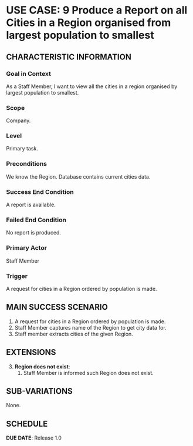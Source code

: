 # USE CASE: 9 Produce a Report on all Cities in a Region organised from largest population to smallest

## CHARACTERISTIC INFORMATION

### Goal in Context

As a Staff Member, I want to view all the cities in a region organised by largest population to smallest.

### Scope

Company.

### Level

Primary task.

### Preconditions

We know the Region.  Database contains current cities data.

### Success End Condition

A report is available.

### Failed End Condition

No report is produced.

### Primary Actor

Staff Member

### Trigger

A request for cities in a Region ordered by population is made.

## MAIN SUCCESS SCENARIO

1. A request for cities in a Region ordered by population is made.
2. Staff Member captures name of the Region to get city data for.
3. Staff member extracts cities of the given Region.

## EXTENSIONS

3. **Region does not exist**:
    1. Staff Member is informed such Region does not exist.

## SUB-VARIATIONS

None.

## SCHEDULE

**DUE DATE**: Release 1.0